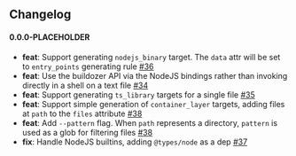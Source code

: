 ## Changelog

#### 0.0.0-PLACEHOLDER

* **feat**: Support generating `nodejs_binary` target. The `data` attr will be set to `entry_points` generating rule [#36](https://github.com/Evertz/bzlgen/pull/36)
* **feat**: Use the buildozer API via the NodeJS bindings rather than invoking directly in a shell on a text file [#34](https://github.com/Evertz/bzlgen/pull/34)
* **feat**: Support generating `ts_library` targets for a single file [#35](https://github.com/Evertz/bzlgen/pull/35)
* **feat**: Support simple generation of `container_layer` targets, adding files at `path` to the `files` attribute [#38](https://github.com/Evertz/bzlgen/pull/38)
* **feat**: Add `--pattern` flag. When `path` represents a directory, `pattern` is used as a glob for filtering files [#38](https://github.com/Evertz/bzlgen/pull/38)
* **fix**: Handle NodeJS builtins, adding `@types/node` as a dep [#37](https://github.com/Evertz/bzlgen/pull/37)
